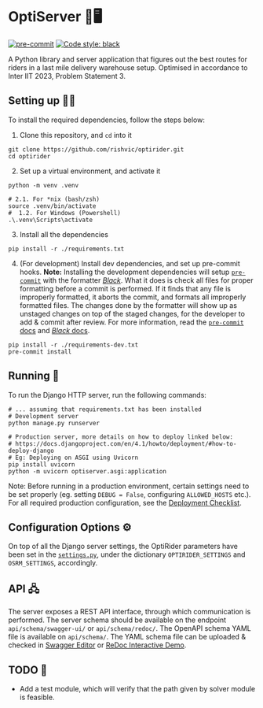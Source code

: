 # OptiServer 🚴🖥️

[![pre-commit](https://img.shields.io/badge/pre--commit-enabled-brightgreen?logo=pre-commit)](https://github.com/pre-commit/pre-commit)
[![Code style: black](https://img.shields.io/badge/code%20style-black-000000.svg)](https://github.com/psf/black)

A Python library and server application that figures out the best routes for
riders in a last mile delivery warehouse setup. Optimised in accordance to Inter
IIT 2023, Problem Statement 3.

## Setting up 🧑‍💻

To install the required dependencies, follow the steps below:

1.  Clone this repository, and `cd` into it

```shell
git clone https://github.com/rishvic/optirider.git
cd optirider
```

2.  Set up a virtual environment, and activate it

```shell
python -m venv .venv

# 2.1. For *nix (bash/zsh)
source .venv/bin/activate
#  1.2. For Windows (Powershell)
.\.venv\Scripts\activate
```

3.  Install all the dependencies

```shell
pip install -r ./requirements.txt
```

4.  (For development) Install dev dependencies, and set up pre-commit hooks.
    **Note:** Installing the development dependencies will setup [`pre-commit`](https://github.com/pre-commit/pre-commit)
    with the formatter [_Black_](https://github.com/psf/black). What it does is
    check all files for proper formatting before a commit is performed. If it
    finds that any file is improperly formatted, it aborts the commit, and
    formats all improperly formatted files. The changes done by the formatter
    will show up as unstaged changes on top of the staged changes, for the
    developer to add &amp; commit after review. For more information, read the
    [`pre-commit` docs](https://pre-commit.com/index.html) and [_Black_ docs](https://black.readthedocs.io/en/stable/integrations/source_version_control.html#).

```shell
pip install -r ./requirements-dev.txt
pre-commit install
```

## Running 🏃

To run the Django HTTP server, run the following commands:

```shell
# ... assuming that requirements.txt has been installed
# Development server
python manage.py runserver

# Production server, more details on how to deploy linked below:
# https://docs.djangoproject.com/en/4.1/howto/deployment/#how-to-deploy-django
# Eg: Deploying on ASGI using Uvicorn
pip install uvicorn
python -m uvicorn optiserver.asgi:application
```

Note: Before running in a production environment, certain settings need to be
set properly (eg. setting `DEBUG = False`, configuring `ALLOWED_HOSTS` etc.).
For all required production configuration, see the [Deployment Checklist](https://docs.djangoproject.com/en/4.1/howto/deployment/checklist/).

## Configuration Options ⚙️

On top of all the Django server settings, the OptiRider parameters have been set
in the [`settings.py`](optiserver/settings.py), under the dictionary
`OPTIRIDER_SETTINGS` and `OSRM_SETTINGS`, accordingly.

## API 🖧

The server exposes a REST API interface, through which communication is
performed. The server schema should be available on the endpoint
`api/schema/swagger-ui/` or `api/schema/redoc/`. The OpenAPI schema YAML file is
available on `api/schema/`. The YAML schema file can be uploaded &amp; checked
in [Swagger Editor](https://editor.swagger.io) or [ReDoc Interactive Demo](https://redocly.github.io/redoc/).

## TODO 📝

- Add a test module, which will verify that the path given by solver module is feasible.
